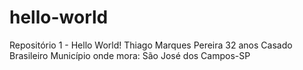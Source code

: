 # hello-world
Repositório 1 - Hello World!
Thiago Marques Pereira
32 anos
Casado
Brasileiro
Município onde mora: São José dos Campos-SP
